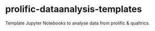 # prolific-dataanalysis-templates
Template Jupyter Notebooks to analyse data from prolific &amp; qualtrics.
